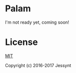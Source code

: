 # Palam

I'm not ready yet, coming soon!

# License

[MIT](http://opensource.org/licenses/MIT)

Copyright (c) 2016-2017 Jessynt
